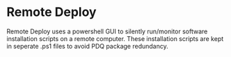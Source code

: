 # Remote Deploy
Remote Deploy uses a powershell GUI to silently run/monitor software installation scripts on a remote computer. These installation scripts are kept in seperate .ps1 files to avoid PDQ package redundancy.
